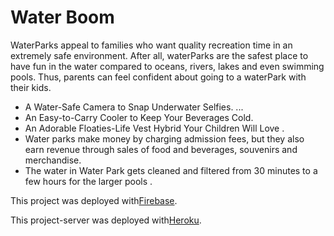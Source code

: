 # Water Boom
 WaterParks appeal to families who want quality recreation time in an extremely safe environment. After all, waterParks are the safest place to have fun in the water compared to oceans, rivers, lakes and even swimming pools. Thus, parents can feel confident about going to a waterPark with their kids.
* A Water-Safe Camera to Snap Underwater Selfies. ...
* An Easy-to-Carry Cooler to Keep Your Beverages Cold. 
* An Adorable Floaties-Life Vest Hybrid Your Children Will Love .
* Water parks make money by charging admission fees, but they also earn revenue through sales of food and beverages, souvenirs and merchandise.
* The water in Water Park gets cleaned and filtered from 30 minutes to a few hours for the larger pools .

This project was deployed with[Firebase](https://water-boom-610b3.web.app/).

This project-server was deployed with[Heroku](https://infinite-eyrie-27553.herokuapp.com/). 





